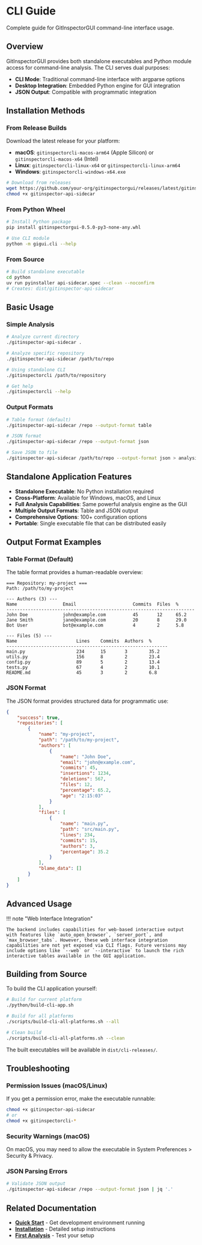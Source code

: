 # CLI Guide

Complete guide for GitInspectorGUI command-line interface usage.

## Overview

GitInspectorGUI provides both standalone executables and Python module access for command-line analysis. The CLI serves dual purposes:

-   **CLI Mode**: Traditional command-line interface with argparse options
-   **Desktop Integration**: Embedded Python engine for GUI integration
-   **JSON Output**: Compatible with programmatic integration

## Installation Methods

### From Release Builds

Download the latest release for your platform:

-   **macOS**: `gitinspectorcli-macos-arm64` (Apple Silicon) or `gitinspectorcli-macos-x64` (Intel)
-   **Linux**: `gitinspectorcli-linux-x64` or `gitinspectorcli-linux-arm64`
-   **Windows**: `gitinspectorcli-windows-x64.exe`

```bash
# Download from releases
wget https://github.com/your-org/gitinspectorgui/releases/latest/gitinspector-api-sidecar
chmod +x gitinspector-api-sidecar
```

### From Python Wheel

```bash
# Install Python package
pip install gitinspectorgui-0.5.0-py3-none-any.whl

# Use CLI module
python -m gigui.cli --help
```

### From Source

```bash
# Build standalone executable
cd python
uv run pyinstaller api-sidecar.spec --clean --noconfirm
# Creates: dist/gitinspector-api-sidecar
```

## Basic Usage

### Simple Analysis

```bash
# Analyze current directory
./gitinspector-api-sidecar .

# Analyze specific repository
./gitinspector-api-sidecar /path/to/repo

# Using standalone CLI
./gitinspectorcli /path/to/repository

# Get help
./gitinspectorcli --help
```

### Output Formats

```bash
# Table format (default)
./gitinspector-api-sidecar /repo --output-format table

# JSON format
./gitinspector-api-sidecar /repo --output-format json

# Save JSON to file
./gitinspector-api-sidecar /path/to/repo --output-format json > analysis.json
```

## Standalone Application Features

-   **Standalone Executable**: No Python installation required
-   **Cross-Platform**: Available for Windows, macOS, and Linux
-   **Full Analysis Capabilities**: Same powerful analysis engine as the GUI
-   **Multiple Output Formats**: Table and JSON output
-   **Comprehensive Options**: 100+ configuration options
-   **Portable**: Single executable file that can be distributed easily

## Output Format Examples

### Table Format (Default)

The table format provides a human-readable overview:

```
=== Repository: my-project ===
Path: /path/to/my-project

--- Authors (3) ---
Name                 Email                     Commits  Files  %
----------------------------------------------------------------------
John Doe             john@example.com          45       12     65.2
Jane Smith           jane@example.com          20       8      29.0
Bot User             bot@example.com           4        2      5.8

--- Files (5) ---
Name                      Lines    Commits  Authors  %
------------------------------------------------------------
main.py                   234      15       3        35.2
utils.py                  156      8        2        23.4
config.py                 89       5        2        13.4
tests.py                  67       4        2        10.1
README.md                 45       3        2        6.8
```

### JSON Format

The JSON format provides structured data for programmatic use:

```json
{
    "success": true,
    "repositories": [
        {
            "name": "my-project",
            "path": "/path/to/my-project",
            "authors": [
                {
                    "name": "John Doe",
                    "email": "john@example.com",
                    "commits": 45,
                    "insertions": 1234,
                    "deletions": 567,
                    "files": 12,
                    "percentage": 65.2,
                    "age": "2:15:03"
                }
            ],
            "files": [
                {
                    "name": "main.py",
                    "path": "src/main.py",
                    "lines": 234,
                    "commits": 15,
                    "authors": 3,
                    "percentage": 35.2
                }
            ],
            "blame_data": []
        }
    ]
}
```

## Advanced Usage

!!! note "Web Interface Integration"

    The backend includes capabilities for web-based interactive output with features like `auto_open_browser`, `server_port`, and `max_browser_tabs`. However, these web interface integration capabilities are not yet exposed via CLI flags. Future versions may include options like `--web` or `--interactive` to launch the rich interactive tables available in the GUI application.

## Building from Source

To build the CLI application yourself:

```bash
# Build for current platform
./python/build-cli-app.sh

# Build for all platforms
./scripts/build-cli-all-platforms.sh --all

# Clean build
./scripts/build-cli-all-platforms.sh --clean
```

The built executables will be available in `dist/cli-releases/`.

## Troubleshooting

### Permission Issues (macOS/Linux)

If you get a permission error, make the executable runnable:

```bash
chmod +x gitinspector-api-sidecar
# or
chmod +x gitinspectorcli-*
```

### Security Warnings (macOS)

On macOS, you may need to allow the executable in System Preferences > Security & Privacy.

### JSON Parsing Errors

```bash
# Validate JSON output
./gitinspector-api-sidecar /repo --output-format json | jq '.'
```

## Related Documentation

-   **[Quick Start](03-quick-start.md)** - Get development environment running
-   **[Installation](02-installation.md)** - Detailed setup instructions
-   **[First Analysis](04-first-analysis.md)** - Test your setup
